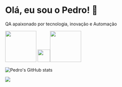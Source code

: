 # Olá, eu sou o Pedro! 👋
QA apaixonado por tecnologia, inovação e Automação

<img src="https://cdn.jsdelivr.net/gh/devicons/devicon@latest/icons/cypressio/cypressio-original-wordmark.svg" width="100" height="100"/> <img src="https://cdn.jsdelivr.net/gh/devicons/devicon@latest/icons/postman/postman-original-wordmark.svg" width="40" height="40"/><img src="https://cdn.jsdelivr.net/gh/devicons/devicon@latest/icons/postgresql/postgresql-original-wordmark.svg" width="100" height="100" />
          

![Pedro's GitHub stats](https://github-readme-stats.vercel.app/api?username=pedrosenna1&show_icons=true&theme=radical)

<a href="https://linkedin.com/in/pedro-senna-dias" target="_blank">
  <img src="https://img.shields.io/badge/-LinkedIn-blue?style=for-the-badge&logo=linkedin&logoColor=white">
</a>


<!--
**pedrosenna1/pedrosenna1** is a ✨ _special_ ✨ repository because its `README.md` (this file) appears on your GitHub profile.

Here are some ideas to get you started:

- 🔭 I’m currently working on ...
- 🌱 I’m currently learning ...
- 👯 I’m looking to collaborate on ...
- 🤔 I’m looking for help with ...
- 💬 Ask me about ...
- 📫 How to reach me: ...
- 😄 Pronouns: ...
- ⚡ Fun fact: ...
-->
